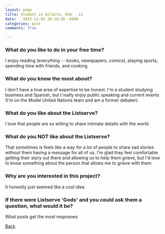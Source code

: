 ```yaml
---
layout: page
title: Student in Atlanta, USA - 21
date:   2015-12-03 20:16:36 -0800
categories: post
comments: True

---
```


### What do you like to do in your free time?
<p>I enjoy reading (everything -- books, newspapers, comics), playing sports, spending time with friends, and cooking.</p>

### What do you know the most about?
<p>I don't have a true area of expertise to be honest. I'm a student studying business and Spanish, but I really enjoy public speaking and current events (I'm on the Model United Nations team and am a former debater).</p>

### What do you like about the Listserve?
<p>I love that people are so willing to share intimate details with the world.</p>

### What do you NOT like about the Listserve?
<p>That sometimes is feels like a way for a lot of people to share sad stories without them having a message for all of us. I'm glad they feel comfortable getting their story out there and allowing us to help them grieve, but I'd love to know something about the person that allows me to grieve with them.</p>

### Why are you interested in this project?
<p>It honestly just seemed like a cool idea.</p>

### If there were Listserve 'Gods' and you could ask them a question, what would it be?
<p>What posts get the most resposnes</p>

[Back][1]

[1]: /home/responders/all